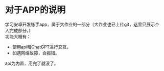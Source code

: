 # 对于APP的说明
学习安卓开发练手app，属于大作业的一部分（大作业也已上传git，这里只展示个人完成部分。）<br>
功能大概有：<br>
- 使用api和ChatGPT进行交互。<br>
- 如遇网络故障，会报错。
  
api为内置，用完了就没了。
